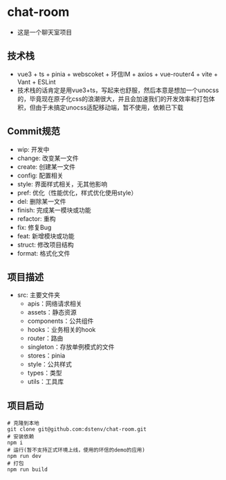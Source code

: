 # chat-room

- 这是一个聊天室项目

## 技术栈

- vue3 + ts + pinia + webscoket + 环信IM + axios + vue-router4 + vite + Vant + ESLint
- 技术栈的话肯定是用vue3+ts，写起来也舒服，然后本意是想加一个unocss的，毕竟现在原子化css的浪潮很大，并且会加速我们的开发效率和打包体积，但由于未搞定unocss适配移动端，暂不使用，依赖已下载

## Commit规范

- wip: 开发中
- change: 改变某一文件
- create: 创建某一文件
- config: 配置相关
- style: 界面样式相关，无其他影响
- pref: 优化（性能优化，样式优化使用style）
- del: 删除某一文件
- finish: 完成某一模块或功能
- refactor: 重构
- fix: 修复Bug
- feat: 新增模块或功能
- struct: 修改项目结构
- format: 格式化文件

## 项目描述

- src: 主要文件夹
  - apis：网络请求相关
  - assets：静态资源
  - components：公共组件
  - hooks：业务相关的hook
  - router：路由
  - singleton：存放单例模式的文件
  - stores：pinia
  - style：公共样式
  - types：类型
  - utils：工具库

## 项目启动

```shell
# 克隆到本地
git clone git@github.com:dstenv/chat-room.git
# 安装依赖
npm i
# 运行(暂不支持正式环境上线，使用的环信的demo的应用)
npm run dev
# 打包
npm run build
```
